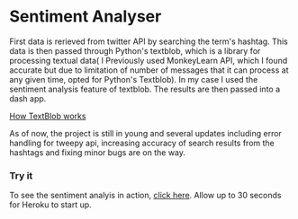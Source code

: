 # Sentiment Analyser

First data is rerieved from twitter API by searching the term's hashtag. This data is then passed through Python's textblob, which is a library for processing textual data( I Previously used MonkeyLearn API, which I found accurate but due to limitation of number of messages that it can process at any given time, opted for Python's Textblob). In my case I used the sentiment analysis feature of textblob. The results are then passed into a dash app.



[How TextBlob works](https://sentiment-analysiss.herokuapp.com/)


As of now, the project is still in young and several updates including error handling for tweepy api, increasing accuracy of search results from the hashtags and fixing minor bugs are on the way.

### Try it

To see the sentiment analyis in action, [click here](https://sentiment-analysiss.herokuapp.com/). Allow up to 30 seconds for Heroku to start up.
